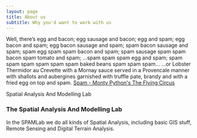 ```yaml
---
layout: page
title: About us
subtitle: Why you'd want to work with us
---
```


Well, there’s egg and bacon; egg sausage and bacon; egg and spam; egg bacon and spam; egg bacon sausage and spam; spam bacon sausage and spam; spam egg spam spam bacon and spam; spam sausage spam spam bacon spam tomato and spam;
…spam spam spam egg and spam; spam spam spam spam spam spam baked beans spam spam spam…
…or Lobster Thermidor au Crevette with a Mornay sauce served in a Provencale manner with shallots and aubergines garnished with truffle pate, brandy and with a fried egg on top and spam.
[Spam - Monty Python's The Flying Circus](https://youtu.be/M_eYSuPKP3Y)


Spatial Analysis And Modelling Lab

### The Spatial Analysis And Modelling Lab

In the SPAMLab we do all kinds of Spatial Analysis, including basic GIS stuff, Remote Sensing and Digital Terrain Analysis.
